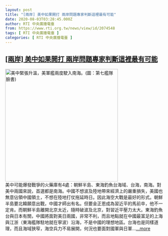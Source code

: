 ```yaml
---
layout: post
title: "[兩岸] 美中如果開打 兩岸問題專家判斷這裡最有可能"
date: 2020-08-03T03:28:45.000Z
author: RTI 中央廣播電臺
from: https://www.rti.org.tw/news/view/id/2074548
tags: [ RTI 中央廣播電臺 ]
categories: [ RTI 中央廣播電臺 ]
---
```

<!--1596425325000-->
[[兩岸] 美中如果開打 兩岸問題專家判斷這裡最有可能](https://www.rti.org.tw/news/view/id/2074548)
------

<div>
<img src="https://static.rti.org.tw/assets/thumbnails/2019/11/22/1469d0a3cc334354f93e822f3714c2e0.jpg" width="360" alt="美中緊張升溫，美軍艦兩度駛入南海。(圖：第七艦隊臉書)" title="美中緊張升溫，美軍艦兩度駛入南海。(圖：第七艦隊臉書)"><br>美中可能爆發戰爭的火藥庫有4處：朝鮮半島、東海釣魚台海域、台海，南海。對美中兩國來說，首選都是南海。中國不想波及陸地帶來經濟上的嚴重損失，美國也無意佔領中國領土，不想在陸地打仗拖延時日。因此海空大戰是最好的形式。朝鮮半島要北韓願意出戰，中國才師出有名。但要金正恩成為習近平的馬前卒，他不一定肯。而朝鮮半島離開北京太近，隨時破波及北京，對習近平壓力太大。東海釣魚台與日本有關，中國將面對美日兩國，非常不利，而且地點就在中國最富足的上海與江浙（東海艦隊駐地就在寧波）沿海，不是中國的理想地區。台海也是同樣道理，而且海域狹窄，海空兵力不易展開，何況也要面對國軍與日軍...<a target="_blank" href="https://www.rti.org.tw/news/view/id/2074548">...more</a>
</div>
